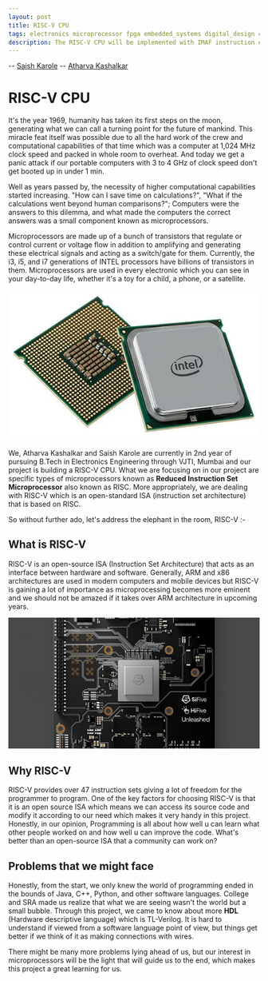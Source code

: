 ```yaml
---
layout: post
title: RISC-V CPU
tags: electronics microprocessor fpga embedded_systems digital_design computer_architecture
description: The RISC-V CPU will be implemented with IMAF instruction extensions, and also verified using custom verification methods.
---
```


-- [Saish Karole](https://github.com/saishock1504)
-- [Atharva Kashalkar](https://github.com/RapidRoger18)

# RISC-V CPU

It's the year 1969, humanity has taken its first steps on the moon, generating what we can call a turning point for the future of mankind. This miracle feat itself was possible due to all the hard work of the crew and computational capabilities of that time which was a computer at 1,024 MHz clock speed and packed in whole room to overheat. And today we get a panic attack if our portable computers with 3 to 4 GHz of clock speed don't get booted up in under 1 min.

Well as years passed by, the necessity of higher computational capabilities started increasing. "How can I save time on calculations?", "What if the calculations went beyond human comparisons?"; Computers were the answers to this dilemma, and what made the computers the correct answers was a small component known as microprocessors.

Microprocessors are made up of a bunch of transistors that regulate or control current or voltage flow in addition to amplifying and generating these electrical signals and acting as a switch/gate for them. Currently, the i3, i5, and i7 generations of INTEL processors have billions of transistors in them. Microprocessors are used in every electronic which you can see in your day-to-day life, whether it's a toy for a child, a phone, or a satellite. 

![](/assets/posts/RISC-V-CPU/processor.webp)

We, Atharva Kashalkar and Saish Karole are currently in 2nd year of pursuing B.Tech in  Electronics Engineering through VJTI, Mumbai and our project is building a RISC-V CPU. What we are focusing on in our project are specific types of microprocessors known as **Reduced Instruction Set Microprocessor** also known as RISC. More appropriately, we are dealing with RISC-V which is an open-standard ISA (instruction set architecture) that is based on RISC.

So without further ado, let's address the elephant in the room, RISC-V :-

## What is RISC-V

RISC-V is an open-source ISA (Instruction Set Architecture) that acts as an interface between hardware and software. Generally, ARM and x86 architectures are used in modern computers and mobile devices but RISC-V is gaining a lot of importance as microprocessing becomes more eminent and we should not be amazed if it takes over ARM architecture in upcoming years. 

![](/assets/posts/RISC-V-CPU/RISC.jpg)
## Why RISC-V

RISC-V provides over 47 instruction sets giving a lot of freedom for the programmer to program. One of the key factors for choosing RISC-V is that it is an open source ISA which means we can access its source code and modify it according to our need which makes it very handy in this project. Honestly, in our opinion, Programming is all about how well u can learn what other people worked on and how well u can improve the code.
What's better than an open-source ISA that a community can work on?

## Problems that we might face

Honestly, from the start, we only knew the world of programming ended in the bounds of Java, C++, Python, and other software languages. College and SRA made us realize that what we are seeing wasn't the world but a small bubble. Through this project, we came to know about more **HDL** (Hardware descriptive language) which is TL-Verilog. It is hard to understand if viewed from a software language point of view, but things get better if we think of it as making connections with wires. 

There might be many more problems lying ahead of us, but our interest in microprocessors will be the light that will guide us to the end, which makes this project a great learning for us. 





